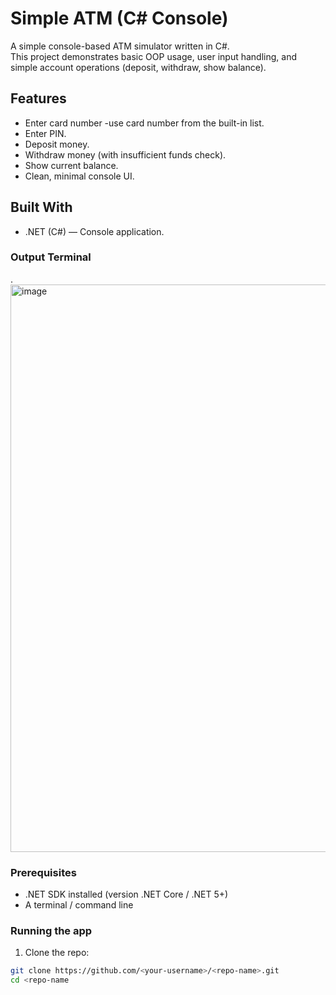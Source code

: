 # Simple ATM (C# Console)

A simple console-based ATM simulator written in C#.  
This project demonstrates basic OOP usage, user input handling, and simple account operations (deposit, withdraw, show balance).

## Features
- Enter card number -use card number from the built-in list.
- Enter PIN.
- Deposit money.
- Withdraw money (with insufficient funds check).
- Show current balance.
- Clean, minimal console UI.

## Built With
- .NET (C#) — Console application.

### Output Terminal
. <img width="1017" height="908" alt="image" src="https://github.com/user-attachments/assets/eb2406fc-31d0-44e3-9623-2c582541faaf" />

### Prerequisites
- .NET SDK installed (version .NET Core / .NET 5+)
- A terminal / command line

### Running the app
1. Clone the repo:
```bash
git clone https://github.com/<your-username>/<repo-name>.git
cd <repo-name

